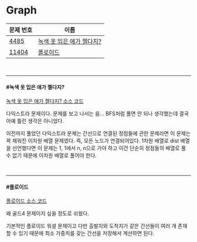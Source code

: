# Graph

| 문제 번호                                      | 이름                                                    |
| ---------------------------------------------- | ------------------------------------------------------- |
| [4485](https://www.acmicpc.net/problem/4485)   | [녹색 옷 입은 애가 젤다지?](#녹색-옷-입은-애가-젤다지?) |
| [11404](https://www.acmicpc.net/problem/11404) | [플로이드](#플로이드)                                   |

<br>

<hr>

#### #녹색 옷 입은 애가 젤다지?

[녹색 옷 입은 애가 젤다지? 소스 코드](https://github.com/hjyeon-n/Algorithm_study/blob/master/BOJ/2021.05/Solution_4485.java)

다익스트라 문제이다. 문제를 보고 나서는 음... BFS처럼 풀면 안 되나 생각했는데 결국 아예 틀린 생각은 아니었다.

이전까지 풀었던 다익스트라 문제는 간선으로 연결된 정점들에 관한 문제라면 이 문제는 꽉 채워진 이차원 배열 문제였다. 즉, 모든 노드가 연결되어있다. 1차원 배열로 dist 배열을 선언했다면 이 문제는 1, 1에서 n, n으로 가야 하고 이건 단순히 정점들의 배열로 풀 수 없기 때문에 이차원 배열로 풀어야 한다.

<br>

<hr>


#### #플로이드

[플로이드 소스 코드](https://github.com/hjyeon-n/Algorithm_study/blob/master/BOJ/2021.05/Solution_11404.java)

왜 골드4 문제이지 싶을 정도로 쉬웠다. 

기본적인 플로이드 워셜 문제이고 다만 출발지와 도착지가 같은 간선들이 여러 개 존재할 수 있기 때문에 최소 가중치를 갖는 간선을 저장해서 계산하면 된다.